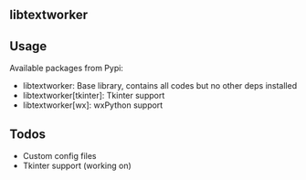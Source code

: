 ## libtextworker

## Usage
Available packages from Pypi:
* libtextworker: Base library, contains all codes but no other deps installed
* libtextworker[tkinter]: Tkinter support
* libtextworker[wx]: wxPython support

## Todos
* Custom config files
* Tkinter support (working on)
